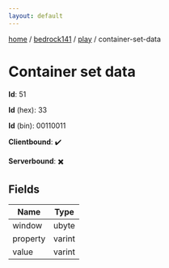 ```yaml
---
layout: default
---
```


[home](/)  /  [bedrock141](/protocol/bedrock141)  /  [play](/protocol/bedrock141/play)  /  container-set-data

# Container set data

**Id**: 51

**Id** (hex): 33

**Id** (bin): 00110011

**Clientbound**: ✔️

**Serverbound**: ✖️

## Fields

Name | Type
---|---
window | ubyte
property | varint
value | varint

